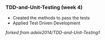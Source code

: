 ### TDD-and-Unit-Testing (week 4)

- Created the methods to pass the tests
- Applied Test Driven Development

_forked from adele2014/TDD-and-Unit-Testing1_

